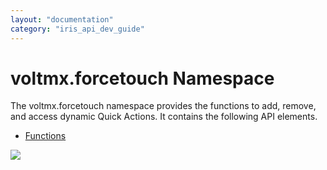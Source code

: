```yaml
---
layout: "documentation"
category: "iris_api_dev_guide"
---
```

                            

voltmx.forcetouch Namespace
=========================

The voltmx.forcetouch namespace provides the functions to add, remove, and access dynamic Quick Actions. It contains the following API elements.

*   [Functions](voltmx.forcetouch_functions.html)

![](resources/prettify/onload.png)
